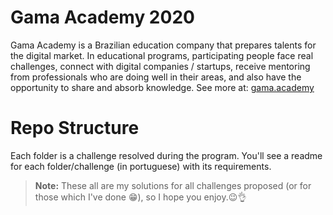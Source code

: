 # Gama Academy 2020

Gama Academy is a Brazilian education company that prepares talents for the digital market. In educational programs, participating people face real challenges, 
connect with digital companies / startups, receive mentoring from professionals who are doing well in their areas, and also have the opportunity to share and absorb knowledge. See more at: [gama.academy](https://gama.academy/)

# Repo Structure

Each folder is a challenge resolved during the program. You'll see a readme for each folder/challenge (in portuguese) with its requirements.
> **Note:** These all are my solutions for all challenges proposed (or for those which I've done :grin:), so I hope you enjoy.:wink::ok_hand:

